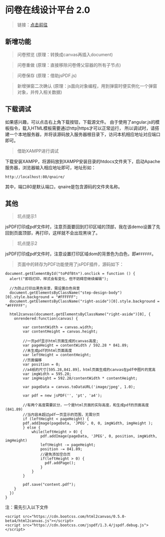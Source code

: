 # 问卷在线设计平台 2.0
> 链接：<a href="http://mvpzx.top/demo/qnaire/index.html" target="_blank">点击前往</a>

## 新增功能

> 问卷预览 (原理：转换成canvas再插入document)

> 问卷重做 (原理：直接移除问卷傅父容器的所有子节点)

> 问卷保存 (原理：借助jsPDF.js)

> 新增弹窗二次确认 (原理：js面向对象编程，用到弹窗时便实例化一个弹窗对象，并传入相关数据)

## 下载调试
如果感兴趣，可以点击右上角下载按钮，下载源文件。
由于使用了angular.js的模板指令，载入HTML模板需要通过http|https才可以正常运行，
所以调试时，请搭建一个本地服务器，并将该源码放入服务器根目录下，访问本机相应地址对应端口即可。

> 借助XAMPP进行调试

下载安装XAMPP，将源码放到XAMPP安装目录的htdocs文件夹下，启动Apache服务器，浏览器输入相应地址即可，地址形如：

```
http://localhost:80/qnaire/
```
其中，端口80是默认端口，qnaire是包含源码的文件夹名称。

## 其他

> 坑点提示1 

jsPDF打印成pdf文件时，注意页面要回到打印区域的顶部，我在该demo设置了先回到页面顶部，再打印，这样就不会出现黑块了。

> 坑点提示2 

jsPDF打印成pdf文件时，注意设置打印区域dom的背景色为白色，即`#FFFFFF`。

> 页面中的转存为PDF功能使用了jsPDF插件，源码如下：

```
document.getElementById("toPdfBtn").onclick = function () {
  alert("即将打印，样式会有变化，但不妨碍您继续编辑");

  //为防止打印出黑色背景，需设置白色背景
  document.getElementsByClassName("step-design-body")[0].style.background = "#FFFFFF";
  document.getElementsByClassName("right-aside")[0].style.background = "#FFFFFF";
  
  html2canvas(document.getElementsByClassName("right-aside")[0], {
    onrendered:function(canvas) {

        var contentWidth = canvas.width;
        var contentHeight = canvas.height;

        //一页pdf显示html页面生成的canvas高度;
        var pageHeight = contentWidth / 592.28 * 841.89;
        //未生成pdf的html页面高度
        var leftHeight = contentHeight;
        //页面偏移
        var position = 0;
        //a4纸的尺寸[595.28,841.89]，html页面生成的canvas在pdf中图片的宽高
        var imgWidth = 595.28;
        var imgHeight = 592.28/contentWidth * contentHeight;

        var pageData = canvas.toDataURL('image/jpeg', 1.0);

        var pdf = new jsPDF('', 'pt', 'a4');

        //有两个高度需要区分，一个是html页面的实际高度，和生成pdf的页面高度(841.89)
        //当内容未超过pdf一页显示的范围，无需分页
        if (leftHeight < pageHeight) {
        pdf.addImage(pageData, 'JPEG', 0, 0, imgWidth, imgHeight );
        } else {
            while(leftHeight > 0) {
                pdf.addImage(pageData, 'JPEG', 0, position, imgWidth, imgHeight)
                leftHeight -= pageHeight;
                position -= 841.89;
                //避免添加空白页
                if(leftHeight > 0) {
                  pdf.addPage();
                }
            }
        }

        pdf.save("content.pdf");
    }
  })
}
```

注：需先引入以下文件

```
<script src="https://cdn.bootcss.com/html2canvas/0.5.0-beta4/html2canvas.js"></script>
<script src="https://cdn.bootcss.com/jspdf/1.3.4/jspdf.debug.js"></script>
```

